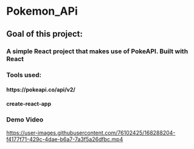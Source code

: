 <h1> Pokemon_APi</h1>
<h2>Goal of this project:</h2>
<h3>A simple React project that makes use of PokeAPI. Built with React </h2>
  
<h3> Tools used:</h3>
   <h4>https://pokeapi.co/api/v2/</h4>
    <h4>create-react-app</h4>


<h3>Demo Video</h3>
   


https://user-images.githubusercontent.com/76102425/168288204-f4177f71-429c-4dae-b6a7-7a3f5a26dfbc.mp4

